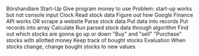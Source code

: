 Börshandlare
    Start-Up
        Give program money to use
        Problem: start-up works but not console input
    Clock
    Read stock data
        Figure out how Google Finance API works
        OR scrape a website
    Parse stock data
        Put data into records
        Put records into array
    Calculate
        Run parsed stock data through algorithm
        Find out which stocks are gonna go up or down
    "Buy" and "sell"
        "Purchase" stocks with allotted money
        Keep track of bought stocks
    Evaluation
        When stocks change, change bought stocks to new values